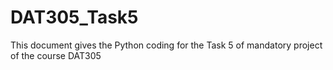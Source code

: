 # DAT305_Task5
This document gives the Python coding for the Task 5 of mandatory project of the course DAT305
